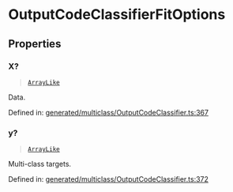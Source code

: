 # OutputCodeClassifierFitOptions

## Properties

### X?

> [`ArrayLike`](../types/ArrayLike.md)

Data.

Defined in:  [generated/multiclass/OutputCodeClassifier.ts:367](https://github.com/transitive-bullshit/scikit-learn-ts/blob/92ab806/packages/sklearn/src/generated/multiclass/OutputCodeClassifier.ts#L367)

### y?

> [`ArrayLike`](../types/ArrayLike.md)

Multi-class targets.

Defined in:  [generated/multiclass/OutputCodeClassifier.ts:372](https://github.com/transitive-bullshit/scikit-learn-ts/blob/92ab806/packages/sklearn/src/generated/multiclass/OutputCodeClassifier.ts#L372)
